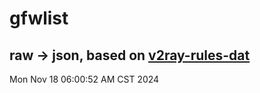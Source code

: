 # gfwlist
## raw -> json, based on [v2ray-rules-dat](https://github.com/Loyalsoldier/v2ray-rules-dat)
Mon Nov 18 06:00:52 AM CST 2024

